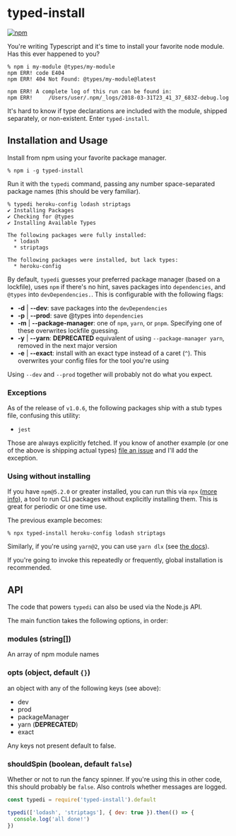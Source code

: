 # typed-install

[![npm](https://img.shields.io/npm/v/typed-install.svg?style=flat-square)](https://www.npmjs.com/package/typed-install)

You're writing Typescript and it's time to install your favorite node module. Has this ever happened to you?

```
% npm i my-module @types/my-module
npm ERR! code E404
npm ERR! 404 Not Found: @types/my-module@latest

npm ERR! A complete log of this run can be found in:
npm ERR!     /Users/user/.npm/_logs/2018-03-31T23_41_37_683Z-debug.log
```

It's hard to know if type declarations are included with the module, shipped separately, or non-existent. Enter `typed-install`.

## Installation and Usage

Install from npm using your favorite package manager.

```
% npm i -g typed-install
```

Run it with the `typedi` command, passing any number space-separated package names (this should be very familiar).

```
% typedi heroku-config lodash striptags
✔ Installing Packages
✔ Checking for @types
✔ Installing Available Types

The following packages were fully installed:
  * lodash
  * striptags

The following packages were installed, but lack types:
  * heroku-config
```

By default, `typedi` guesses your preferred package manager (based on a lockfile), uses `npm` if there's no hint, saves packages into `dependencies`, and `@types` into `devDependencies.`. This is configurable with the following flags:

- **-d** | **--dev**: save packages into the `devDependencies`
- **-p** | **--prod**: save @types into `dependencies`
- **-m** | **--package-manager**: one of `npm`, `yarn`, or `pnpm`. Specifying one of these overwrites lockfile guessing.
- **-y** | **--yarn**: **DEPRECATED** equivalent of using `--package-manager yarn`, removed in the next major version
- **-e** | **--exact**: install with an exact type instead of a caret (`^`). This overwrites your config files for the tool you're using

Using `--dev` and `--prod` together will probably not do what you expect.

### Exceptions

As of the release of `v1.0.6`, the following packages ship with a stub types file, confusing this utility:

- `jest`

Those are always explicitly fetched. If you know of another example (or one of the above is shipping actual types) [file an issue](https://github.com/xavdid/typed-install/issues/new) and I'll add the exception.

### Using without installing

If you have `npm@5.2.0` or greater installed, you can run this via `npx` ([more info](https://medium.com/@maybekatz/introducing-npx-an-npm-package-runner-55f7d4bd282b)), a tool to run CLI packages without explicitly installing them. This is great for periodic or one time use.

The previous example becomes:

```
% npx typed-install heroku-config lodash striptags
```

Similarly, if you're using `yarn@2`, you can use `yarn dlx` (see [the docs](https://yarnpkg.com/cli/dlx)).

If you're going to invoke this repeatedly or frequently, global installation is recommended.

## API

The code that powers `typedi` can also be used via the Node.js API.

The main function takes the following options, in order:

### modules (string[])

An array of npm module names

### opts (object, default `{}`)

an object with any of the following keys (see above):

- dev
- prod
- packageManager
- yarn (**DEPRECATED**)
- exact

Any keys not present default to false.

### shouldSpin (boolean, default `false`)

Whether or not to run the fancy spinner. If you're using this in other code, this should probably be `false`. Also controls whether messages are logged.

```js
const typedi = require('typed-install').default

typedi(['lodash', 'striptags'], { dev: true }).then(() => {
  console.log('all done!')
})
```
